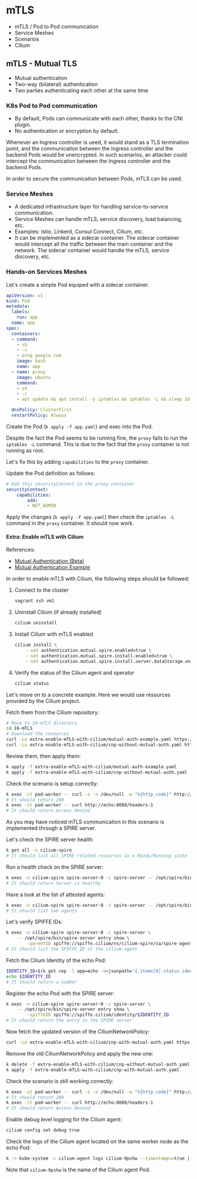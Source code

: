 # mTLS

- mTLS / Pod to Pod communication
- Service Meshes
- Scenarios
- Cilium

## mTLS - Mutual TLS

- Mutual authentication
- Two-way (bilateral) authentication
- Two parties authenticating each other at the same time

### K8s Pod to Pod communication

- By default, Pods can communicate with each other, thanks to the CNI plugin.
- No authentication or encryption by default.

Whenever an Ingress controller is ueed, it would stand as a TLS termination point, and the communication between the Ingress controller and the backend Pods would be unencrypted. In such scenarios, an attacker could intercept the communication between the Ingress controller and the backend Pods.

In order to secure the communication between Pods, mTLS can be used.

### Service Meshes

- A dedicated infrastructure layer for handling service-to-service communication.
- Service Meshes can handle mTLS, service discovery, load balancing, etc.
- Examples: Istio, Linkerd, Consul Connect, Cilium, etc.
- It can be implemented as a sidecar container. The sidecar container would intercept all the traffic between the main container and the network. The sidecar container would handle the mTLS, service discovery, etc.

### Hands-on Services Meshes

Let's create a simple Pod equiped with a sidecar container.

```yaml
apiVersion: v1
kind: Pod
metadata:
  labels:
    run: app
  name: app
spec:
  containers:
  - command:
    - sh
    - -c
    - ping google.com
    image: bash
    name: app
  - name: proxy
    image: ubuntu
    command:
    - sh
    - -c
    - apt update && apt install -y iptables && iptables -L && sleep 1d

  dnsPolicy: ClusterFirst
  restartPolicy: Always
```

Create the Pod (`k apply -f app.yaml`) and exec into the Pod.

Despite the fact the Pod seems to be running fine, the `proxy` fails to run the `iptables -L` command. This is due to the fact that the `proxy` container is not running as root.

Let's fix this by adding `capabilities` to the `proxy` container.

Update the Pod definition as follows:

```yaml
# Add this securityContext in the proxy container
securityContext:
    capabilities:
        add:
        - NET_ADMIN
```

Apply the changes (`k apply -f app.yaml`) then check the `iptables -L` command in the `proxy` container. It should now work.

#### Extra: Enable mTLS with Cilium

References:

- [Mutual Authentication (Beta)](https://docs.cilium.io/en/latest/network/servicemesh/mutual-authentication/mutual-authentication/#mutual-authentication-beta)
- [Mutual Authentication Example](https://docs.cilium.io/en/latest/network/servicemesh/mutual-authentication/mutual-authentication-example/#mutual-authentication-example)

In order to enable mTLS with Cilium, the following steps should be followed:

1. Connect to the cluster

    ```bash
    vagrant ssh vm1
    ```

2. Uninstall Cilium (if already installed)

    ```bash
    cilium uninstall
    ```

3. Install Cilium with mTLS enabled

    ```bash
    cilium install \
        --set authentication.mutual.spire.enabled=true \
        --set authentication.mutual.spire.install.enabled=true \
        --set authentication.mutual.spire.install.server.dataStorage.enabled=false
    ```

4. Verify the status of the Cilium agent and operator

    ```bash
    cilium status
    ```

Let's move on to a concrete example. Here we would use resources provided by the Cilium project.

Fetch them from the Cilium repository:

```bash
# Move to 16-mTLS directory
cd 16-mTLS
# Download the resources
curl -Lo extra-enable-mTLS-with-cilium/mutual-auth-example.yaml https://raw.githubusercontent.com/cilium/cilium/HEAD/examples/kubernetes/servicemesh/mutual-auth-example.yaml
curl -Lo extra-enable-mTLS-with-cilium/cnp-without-mutual-auth.yaml https://raw.githubusercontent.com/cilium/cilium/HEAD/examples/kubernetes/servicemesh/cnp-without-mutual-auth.yaml
```

Review them, then apply them:

```bash
k apply -f extra-enable-mTLS-with-cilium/mutual-auth-example.yaml
k apply -f extra-enable-mTLS-with-cilium/cnp-without-mutual-auth.yaml
```

Check the scenario is setup correctly:

```bash
k exec -it pod-worker -- curl -s -o /dev/null -w "%{http_code}" http://echo:8080/headers
# It should return 200
k exec -it pod-worker -- curl http://echo:8080/headers-1
# It should return Access Denied
```

As you may have noticed mTLS communication in this scenario is implemented through a SPIRE server.

Let's check the SPIRE server health:

```bash
k get all -n cilium-spire
# It should list all SPIRE related resources in a Ready/Running state
```

Run a health check on the SPIRE server:

```bash
k exec -n cilium-spire spire-server-0 -c spire-server -- /opt/spire/bin/spire-server healthcheck
# It should return Server is healthy
```

Have a look at the list of attested agents:

```bash
k exec -n cilium-spire spire-server-0 -c spire-server -- /opt/spire/bin/spire-server agent list
# It should list two agents
```

Let's verify SPIFFE IDs:

```bash
k exec -n cilium-spire spire-server-0 -c spire-server \
    -- /opt/spire/bin/spire-server entry show \
        -parentID spiffe://spiffe.cilium/ns/cilium-spire/sa/spire-agent
# It should list the SPIFFE ID of the cilium-agent
```

Fetch the Cilium Identity of the echo Pod:

```bash
IDENTITY_ID=$(k get cep -l app=echo -o=jsonpath='{.items[0].status.identity.id}')
echo $IDENTITY_ID
# It should return a number
```

Register the echo Pod with the SPIRE server:

```bash
k exec -n cilium-spire spire-server-0 -c spire-server \
    -- /opt/spire/bin/spire-server entry show \
        -spiffeID spiffe://spiffe.cilium/identity/$IDENTITY_ID
# It should return the entry in the SPIRE server
```

Now fetch the updated version of the CiliumNetworkPolicy:

```bash
curl -Lo extra-enable-mTLS-with-cilium/cnp-with-mutual-auth.yaml https://raw.githubusercontent.com/cilium/cilium/HEAD/examples/kubernetes/servicemesh/cnp-with-mutual-auth.yaml
```

Remove the old CiliumNetworkPolicy and apply the new one:

```bash
k delete -f extra-enable-mTLS-with-cilium/cnp-without-mutual-auth.yaml
k apply -f extra-enable-mTLS-with-cilium/cnp-with-mutual-auth.yaml
```

Check the scenario is still working correctly:

```bash
k exec -it pod-worker -- curl -s -o /dev/null -w "%{http_code}" http://echo:8080/headers
# It should return 200
k exec -it pod-worker -- curl http://echo:8080/headers-1
# It should return Access Denied
```

Enable debug level logging for the Cilium agent:

```bash
cilium config set debug true
```

Check the logs of the Cilium agent located on the same worker node as the echo Pod:

```bash
k -n kube-system -c cilium-agent logs cilium-9pshw --timestamps=true | grep "Policy is requiring authentication\|Validating Server SNI\|Validated certificate\|Successfully authenticated"
```

Note that `cilium-9pshw` is the name of the Cilium agent Pod.
